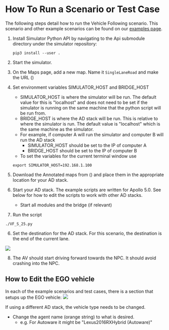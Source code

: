 # How To Run a Scenario or Test Case
The following steps detail how to run the Vehicle Following scenario. This scenario and other example scenarios can be found on our [examples page](api-example-descriptions.md).


1. Install Simulator Python API by navigating to the Api submodule directory under the simulator repository:
	```
	pip3 install --user .
	```
2. Start the simulator.

3. On the Maps page, add a new map. Name it `SingleLaneRoad` and make the URL ()

3. Set environment variables SIMULATOR_HOST and BRIDGE_HOST
    * SIMULATOR_HOST is where the simulator will be run. The default value for this is "localhost" and does not need to be set if the simulator is running on the same machine that the python script will be run from.
    * BRIDGE_HOST is where the AD stack will be run. This is relative to where the simulator is run. The default value is "localhost" which is the same machine as the simulator.
    * For example, if computer A will run the simulator and computer B will run the AD stack
        * SIMULATOR_HOST should be set to the IP of computer A
        * BRIDGE_HOST should be set to the IP of computer B
	* To set the variables for the current terminal window use
	```
	export SIMULATOR_HOST=192.168.1.100
	```

4. Download the Annotated maps from () and place them in the appropriate location for your AD stack.

6. Start your AD stack. The example scripts are written for Apollo 5.0. See below for how to edit the scripts to work with other AD stacks.
  
    * Start all modules and the bridge (if relevant)

5. Run the script

```
./VF_S_25.py
```
6. Set the destination for the AD stack. For this scenario, the destination is the end of the current lane.

[![](images/scenario-SLRDestination.png)](images/scenario-SLRDestination.png)

8. The AV should start driving forward towards the NPC. It should avoid crashing into the NPC.


## How to Edit the EGO vehicle
In each of the example scenarios and test cases, there is a section that setups up the EGO vehicle: [![](images/python-ego-setup.png)](images/python-ego-setup.png)

If using a different AD stack, the vehicle type needs to be changed.
* Change the agent name (orange string) to what is desired.
    * e.g. For Autoware it might be "Lexus2016RXHybrid (Autoware)"
